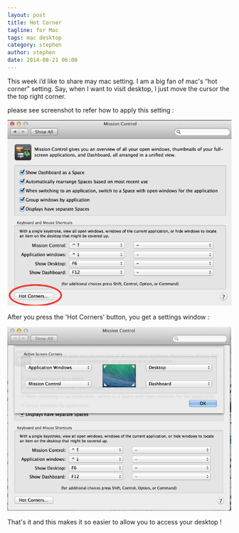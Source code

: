 ```yaml
---
layout: post
title: Hot Corner
tagline: for Mac
tags: mac desktop
category: stephen
author: stephen
date: 2014-08-21 06:00
---
```


This week i’d like to share may mac setting. I am a big fan of mac's “hot corner” setting. Say, when I want to visit desktop, I just move the cursor the the top right corner. 

please see screenshot to refer how to apply this setting :

![image 1](/assets/images/2014-08-21-mac-hot-corner-1.png)

After you press the 'Hot Corners' button, you get a settings window :

![image 2](/assets/images/2014-08-21-mac-hot-corner-2.png)

That's it and this makes it so easier to allow you to access your desktop !
